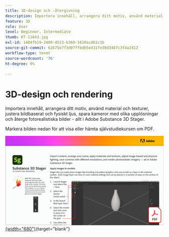 ```yaml
---
title: 3D-design och -återgivning
description: Importera innehåll, arrangera ditt motiv, använd material och texturer, justera bildbaserat och fysiskt ljus, spara kameror med olika upplösningar och rendera fotorealistiska bilder
feature: 3D
role: User
level: Beginner, Intermediate
thumb: KT-11643.jpg
exl-id: 1404fb19-2400-4523-b360-1620acd61c1b
source-git-commit: 62675e7f3d07ffbdb5e431fe30d3467c3f4a2412
workflow-type: tm+mt
source-wordcount: '76'
ht-degree: 0%

---
```


# 3D-design och rendering

Importera innehåll, arrangera ditt motiv, använd material och texturer, justera bildbaserat och fysiskt ljus, spara kameror med olika upplösningar och återge fotorealistiska bilder - allt i Adobe Substance 3D Stager.

Markera bilden nedan för att visa eller hämta självstudiekursen om PDF.

[![Bild på första sidan av självstudiekursen](assets/Substance3DStager.png){width="680"}](assets/Adobe-Substance-Stager.pdf){target="blank"}
